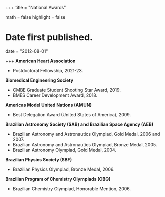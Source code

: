 +++
title = "National Awards"

math = false
highlight = false

# Date first published.
date = "2012-08-01"

+++
**American Heart Association**

  * Postdoctoral Fellowship, 2021-23.

**Biomedical Engineering Society**

  * CMBE Graduate Student Shooting Star Award, 2019.
  * BMES Career Development Award, 2018.

**Americas Model United Nations (AMUN)**

  * Best Delegation Award (United States of America), 2009.

**Brazilian Astronomy Society (SAB) and Brazilian Space Agency (AEB)**

  * Brazilian Astronomy and Astronautics Olympiad, Gold Medal, 2006 and 2007.
  * Brazilian Astronomy and Astronautics Olympiad, Bronze Medal, 2005.
  * Brazilian Astronomy Olympiad, Gold Medal, 2004.

**Brazilian Physics Society (SBF)**

  * Brazilian Physics Olympiad, Bronze Medal, 2006.
  
**Brazilian Program of Chemistry Olympiads (OBQ)**

  * Brazilian Chemistry Olympiad, Honorable Mention, 2006.
